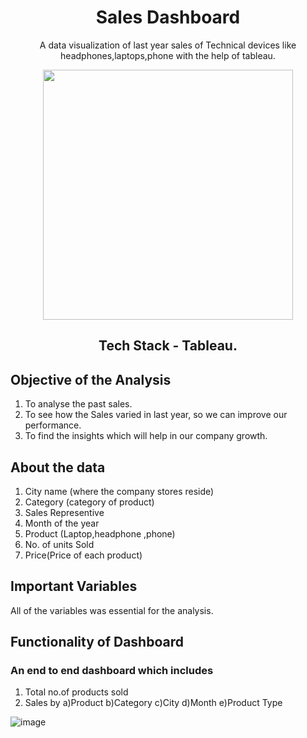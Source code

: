 <div align = "center" >
  
  # Sales Dashboard
  
  A data visualization of last year sales of Technical devices like headphones,laptops,phone with the help of tableau.

  
</div>
<div align = "center" >
<img src="https://encrypted-tbn0.gstatic.com/images?q=tbn:ANd9GcQhJKOYPero_YA83zl_v73PRUllt-hTUQG-8w&usqp=CAU" width="400" height = "100" />


## Tech Stack - Tableau.
</div>

## Objective of the Analysis
1. To analyse the past sales.
2. To see how the Sales varied in last year, so we can improve our performance.
3. To find the insights which will help in our company growth.


## About the data
1. City name (where the company stores reside)
2. Category (category of product)
3. Sales Representive
4. Month of the year
5. Product (Laptop,headphone ,phone)
6. No. of units Sold
7. Price(Price of each product)

## Important Variables
   All of the variables was essential for the analysis.

## Functionality of Dashboard 
### An end to end dashboard which includes
1. Total no.of products sold
2. Sales by 
  a)Product
  b)Category
  c)City
  d)Month
  e)Product Type

![image](https://user-images.githubusercontent.com/106676849/187890963-bdab9270-cbe4-4eba-929c-b651a298d97e.png)

